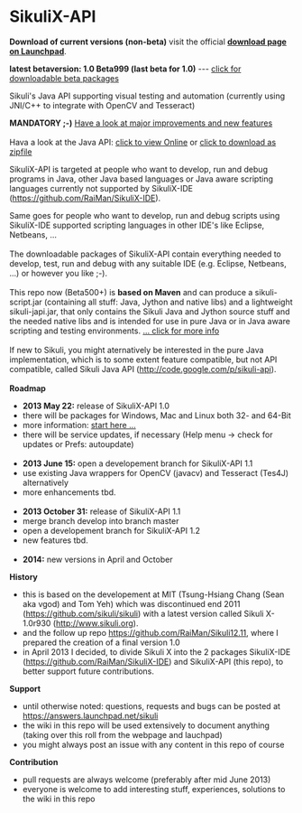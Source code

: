 SikuliX-API
===========
**Download of current versions (non-beta)** visit the official [**download page on Launchpad**](https://launchpad.net/sikuli/+download).<br />

**latest betaversion: 1.0 Beta999 (last beta for 1.0)** --- [click for downloadable beta packages](https://github.com/RaiMan/SikuliX-API/wiki/Packages)

Sikuli's Java API supporting visual testing and automation (currently using JNI/C++ to integrate with OpenCV and Tesseract)

**MANDATORY ;-)** [Have a look at major improvements and new features](https://github.com/RaiMan/SikuliX-IDE/wiki/Release-Notes-API)
<br /><br />
Hava a look at the Java API: 
[click to view Online](https://dl.dropboxusercontent.com/u/42895525/SikuliX/SikuliX-API-JavaDocs/index.html)
 or [click to download as zipfile](https://dl.dropboxusercontent.com/u/42895525/SikuliX/SikuliX-API-JavaDocs.zip)


SikuliX-API is targeted at people who want to develop, run and debug programs in Java, other Java based languages or Java aware scripting languages currently not supported by SikuliX-IDE (https://github.com/RaiMan/SikuliX-IDE).

Same goes for people who want to develop, run and debug scripts using SikuliX-IDE supported scripting languages in other IDE's like Eclipse, Netbeans, ... 
<br /><br />
The downloadable packages of SikuliX-API contain everything needed to develop, test, run and debug with any suitable IDE (e.g. Eclipse, Netbeans, ...) or however you like ;-).
<br /><br />
This repo now (Beta500+) is **based on Maven** and can produce a sikuli-script.jar (containing all stuff: Java, Jython and native libs) and a lightweight sikuli-japi.jar, that only contains the Sikuli Java and Jython source stuff and the needed native libs and is intended for use in pure Java or in Java aware scripting and testing environments. [... click for more info](https://github.com/RaiMan/SikuliX-API/wiki/Maven-support)
<br /><br />
If new to Sikuli, you might aternatively be interested in the pure Java implementation, which is to some extent feature compatible, but not API compatible, called Sikuli Java API (http://code.google.com/p/sikuli-api).
<br /><br />
**Roadmap**
 - **2013 May 22:** release of SikuliX-API 1.0
  - there will be packages for Windows, Mac and Linux both 32- and 64-Bit
  - more information: [start here ...](http://www.sikuli.org/download.html)
  - there will be service updates, if necessary (Help menu -> check for updates or Prefs: autoupdate)
<br /><br />
 - **2013 June 15:** open a developement branch for SikuliX-API 1.1
  - use existing Java wrappers for OpenCV (javacv) and Tesseract (Tes4J) alternatively
  - more enhancements tbd.
<br /><br />
 - **2013 October 31:** release of SikuliX-API 1.1
  - merge branch develop into branch master
  - open a developement branch for SikuliX-API 1.2
  - new features tbd.
<br /><br />
 - **2014:** new versions in April and October

**History**
 - this is based on the developement at MIT (Tsung-Hsiang Chang (Sean aka vgod) and Tom Yeh) which was discontinued end 2011 (https://github.com/sikuli/sikuli) with a latest version called Sikuli X-1.0r930 (http://www.sikuli.org).
 - and the follow up repo https://github.com/RaiMan/Sikuli12.11, where I prepared the creation of a final version 1.0
 - in April 2013 I decided, to divide Sikuli X into the 2 packages SikuliX-IDE (https://github.com/RaiMan/SikuliX-IDE) and SikuliX-API (this repo), to better support future contributions.

**Support**
 - until otherwise noted: questions, requests and bugs can be posted at https://answers.launchpad.net/sikuli
 - the wiki in this repo will be used extensively to document anything (taking over this roll from the webpage and lauchpad)
 - you might always post an issue with any content in this repo of course

**Contribution**
 - pull requests are always welcome (preferably after mid June 2013)
 - everyone is welcome to add interesting stuff, experiences, solutions to the wiki in this repo
